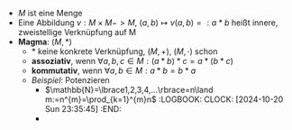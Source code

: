 - $M$ ist eine Menge
- Eine Abbildung $v:M\times M->M$, $(a,b)\mapsto v(a,b)=:a\ast b$ heißt innere, zweistellige Verknüpfung auf M
- **Magma**: $(M,\ast)$
	- $\ast$ keine konkrete Verknüpfung, $(M,+)$, $(M,\cdot)$ schon
	- **assoziativ**, wenn $\forall a,b,c\in M:(a\ast b)\ast c=a\ast(b\ast c)$
	- **kommutativ**, wenn $\forall a,b\in M:a\ast b=b\ast a$
	- *Beispiel*: Potenzieren
		- $\mathbb{N}=\lbrace1,2,3,4,...\rbrace=n\land m:=n^{m}=\prod_{k=1}^{m}n$
		  :LOGBOOK:
		  CLOCK: [2024-10-20 Sun 23:35:45]
		  :END:
		-